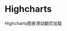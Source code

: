 # Highcharts
Highcharts图表滑动翻页加载


      

  <link rel="stylesheet" href="{{APP_CSS_PATH}}slider/style.css" />
  <link rel="stylesheet" href="{{APP_CSS_PATH}}shop/index.css" />
  <script src="{{APP_JS_PATH}}highchats/highcharts.js"></script>
  <script type="text/javascript" src="{{APP_JS_PATH}}common/common.js"></script>
  <script type="text/javascript" src="{{APP_JS_PATH}}slider/cookie.js"></script>


  <div class="charts_s"  id="container"></div>
  <div style="position: relative;display: none " id="scalepage_s" >
    <div style="position: absolute;top: -44px;">
      <span id="title0"></span>
      <div class="scale" id="bar0">
        <div id="thisWidth"></div>
        <span id="btn0"></span>
      </div>
    </div>
  </div>

  <script>
    $(function(){
      var charts;
      cpageIndex=1;
      cpageOffset=10;

      equipment_statistics_diagram(cpageIndex,cpageOffset,true);
    });
    function equipment_statistics_diagram(pageIndex,pageOffset,isdraw){
      var res = {arrName:[],arronlines:[],arrofflines:[]};
      $.ajax({
        url: "{{APP_SERVER}}Devcpe/groupcount",
        type: "POST",
        dataType: "JSON",
        data: {
          "buss_id":"{buss_id}",
          "groupid":0,
          "pageIndex":pageIndex,
          "pageOffset":pageOffset
        },
        success: function (r) {
          if(r.code == 0){
            for(var i=0;i< Math.max(pageOffset,r.data.list.length);i++){
              if(r.data.list[i]){
                res.arrName.push(r.data.list[i].name_d);
                res.arronlines.push(parseInt(r.data.list[i].onlines));
                res.arrofflines.push(parseInt(r.data.list[i].offlines))
              }
            }
            if(isdraw)
              drawflag(res);
            else
              setflag(res);
            if($("#scalepage_s") && $("#scalepage_s").css("display")=='none')
              scalepage(r.data.total,cpageOffset,1089);
          }else{
            if(r.code == 405500){
              window.location.href = "{{APP_SERVER}}Home/shop"
            }else{
              show_message("error",r.msg,1000);
            }
          }

        }
      });
    }
    function setflag(data){
      charts.xAxis[0].setCategories(data.arrName,false);
      charts.series[0].setData(data.arronlines,false);
      charts.series[1].setData(data.arrofflines,false);
      charts.redraw();
    }

    function drawflag(data){
      charts = Highcharts.chart('container',{
        chart: {
          type: 'column',
          animation:{
            duration:1000
          }
        },
        xAxis: {
          categories: data.arrName
        },
        yAxis: {
          min: 0,
          title:{
            text:''
          }
        },
        legend: {
          align: 'right',
          verticalAlign: 'top',
          y:-15
        },
        tooltip: {
          headerFormat:'<span style="">{point.key}</span><br/><span style="color: #508DFE;">设备总数: </span><span>{point.total}</span><br/>',
          pointFormat: '<span style="color:{series.color}">{series.name}</span>: <b>{point.y}</b> ({point.percentage:.0f}%)<br/>',
          shared: true
        },

        plotOptions: {
          column: {
            stacking: 'normal',
            dataLabels: {
              enabled: false
            },
            pointWidth:$('#container').width() /20,
          },
          series: {
            animation: {
              duration: 2000,
              easing: 'easeOutBounce'
            }
          }
        },
        title: {
          text: '设备分布统计图',
          x: -460 ,
          y:10,
          fontSize: 5
        },
        credits:{
          enabled: true,
          position: {
            align: 'right',
            x: -10,
            y: -10
          },
          text: ""
        },
        series: [
          {
            name: '在线设备',
            data: data.arronlines,
            color:"#14C84B"
          }, {
            name: '离线设备',
            data:data.arrofflines,
            color:"#FE5858"
          }]
      });
    }


    function scalepage(total,pageOffset,lengths) {
      $("#scalepage_s").css("display","block");
      var p = 1;//页码
      var n = Math.ceil(total/pageOffset);//总页数
      var ssstep = lengths/n;//滑块长度
      $(".scale").css("width",lengths);
      $(".scale>span").css("width",ssstep);
      scale = function (btn, bar, title) {
        this.btn = document.getElementById(btn);
        this.bar = document.getElementById(bar);
        this.title = document.getElementById(title);
        this.step = this.bar.getElementsByTagName("DIV")[0];
        this.init();
      };
      scale.prototype = {
        init: function () {
          var f = this;
          var g = document;
          var b = window;
          var m = Math;
          this.title.innerHTML = total + '/1';
          //onmousedown 当在段落上按下鼠标按钮时执行
          f.btn.onmousedown = function (e) {
            var x = (e || b.event).clientX;
            var l = this.offsetLeft;
            var max = f.bar.offsetWidth - this.offsetWidth;
            //onmousemove 属性在鼠标指针移动到元素上时触发。
            g.onmousemove = function (e) {
              var thisX = (e || b.event).clientX;
              var to = m.min(max, m.max(-2, l + (thisX - x)));
              p = m.round(to / ssstep);
              f.btn.style.left = to + 'px';
              f.ondrag(p, to);
              b.getSelection ? b.getSelection().removeAllRanges() : g.selection.empty();
            };
            //onmouseup在用户鼠标按键被松开时执行
            g.onmouseup = function(){
              this.onmousemove=null;
              var left = p * ssstep;
              //alert(left);
              $("#btn0").animate({left:left});
              //alert(left)
              cpageIndex = p + 1;
              equipment_statistics_diagram(cpageIndex,cpageOffset,false);
            };

          };
        },
        ondrag: function (pos, x) {
          // alert("ooo")
          this.step.style.width = Math.max(0, x) + 'px';
          this.title.innerHTML = total + '/' + (pos+1) / 1 + '';
        }
      };
      new scale('btn0', 'bar0', 'title0');
    }
  </script>
